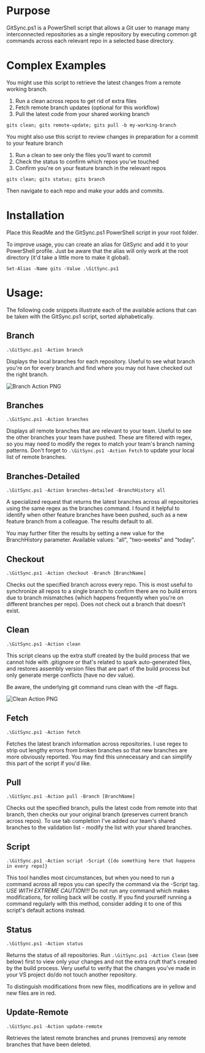 # Purpose

GitSync.ps1 is a PowerShell script that allows a Git user to manage many interconnected repositories as a single repository by executing common git commands across each relevant repo in a selected base directory.

# Complex Examples

You might use this script to retrieve the latest changes from a remote working branch.

1. Run a clean across repos to get rid of extra files
2. Fetch remote branch updates (optional for this workflow)
3. Pull the latest code from your shared working branch

```gits clean; gits remote-update; gits pull -b my-working-branch```

You might also use this script to review changes in preparation for a commit to your feature branch

1. Run a clean to see only the files you'll want to commit
2. Check the status to confirm which repos you've touched
3. Confirm you're on your feature branch in the relevant repos

```gits clean; gits status; gits branch```

Then navigate to each repo and make your adds and commits.

# Installation

Place this ReadMe and the GitSync.ps1 PowerShell script in your root folder.

To improve usage, you can create an alias for GitSync and add it to your PowerShell profile. Just be aware that the alias will only work at the root directory (it'd take a little more to make it global).

```Set-Alias -Name gits -Value .\GitSync.ps1```

# Usage:

The following code snippets illustrate each of the available actions that can be taken with the GitSync.ps1 script, sorted alphabetically.

## Branch

```.\GitSync.ps1 -Action branch```

Displays the local branches for each repository. Useful to see what branch you're on for every branch and find where you may not have checked out the right branch.

![Branch Action PNG](https://github.com/acbilson/ps-git-sync/blob/master/images/action-branch.png)

## Branches

```.\GitSync.ps1 -Action branches```

Displays all remote branches that are relevant to your team. Useful to see the other branches your team have pushed. These are filtered with regex, so you may need to modify the regex to match your team's branch naming patterns. Don't forget to `.\GitSync.ps1 -Action Fetch` to update your local list of remote branches.

## Branches-Detailed

```.\GitSync.ps1 -Action branches-detailed -BranchHistory all```

A specialized request that returns the latest branches across all repositories using the same regex as the branches command. I found it helpful to identify when other feature branches have been pushed, such as a new feature branch from a colleague. The results default to all.

You may further filter the results by setting a new value for the BranchHistory parameter. Available values: "all", "two-weeks" and "today".

## Checkout

```.\GitSync.ps1 -Action checkout -Branch [BranchName]```

Checks out the specified branch across every repo. This is most useful to synchronize all repos to a single branch to confirm there are no build errors due to branch mismatches (which happens frequently when you're on different branches per repo). Does not check out a branch that doesn't exist.

## Clean

```.\GitSync.ps1 -Action clean```

This script cleans up the extra stuff created by the build process that we cannot hide with .gitignore or that's related to spark auto-generated files, and restores assembly version files that are part of the build process but only generate merge conflicts (have no dev value).

Be aware, the underlying git command runs clean with the -df flags.

![Clean Action PNG](https://github.com/acbilson/ps-git-sync/blob/master/images/action-clean.png)

## Fetch

```.\GitSync.ps1 -Action fetch```

Fetches the latest branch information across repositories. I use regex to strip out lengthy errors from broken branches so that new branches are more obviously reported. You may find this unnecessary and can simplify this part of the script if you'd like.

## Pull

```.\GitSync.ps1 -Action pull -Branch [BranchName]```

Checks out the specified branch, pulls the latest code from remote into that branch, then checks our your original branch (preserves current branch across repos). To use tab completion I've added our team's shared branches to the validation list - modify the list with your shared branches.

## Script

```.\GitSync.ps1 -Action script -Script {[do something here that happens in every repo]}```

This tool handles most circumstances, but when you need to run a command across all repos you can specify the command via the -Script tag. *USE WITH EXTREME CAUTION!!!* Do not run any command which makes modifications, for rolling back will be costly. If you find yourself running a command regularly with this method, consider adding it to one of this script's default actions instead.

## Status

```.\GitSync.ps1 -Action status```

Returns the status of all repositories. Run `.\GitSync.ps1 -Action Clean` (see below) first to view only your changes and not the extra cruft that's created by the build process. Very useful to verify that the changes you've made in your VS project do/do not touch another repository.

To distinguish modifications from new files, modifications are in yellow and new files are in red.

## Update-Remote

```.\GitSync.ps1 -Action update-remote```

Retrieves the latest remote branches and prunes (removes) any remote branches that have been deleted.
